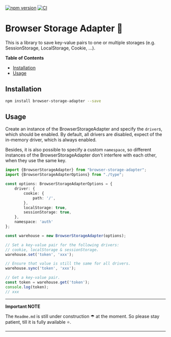 [![npm version](https://badge.fury.io/js/browser-storage-adapter.svg)](https://badge.fury.io/js/browser-storage-adapter)
[![CI](https://github.com/tada5hi/browser-storage-adapter/actions/workflows/main.yml/badge.svg)](https://github.com/tada5hi/browser-storage-adapter/actions/workflows/main.yml)

# Browser Storage Adapter 💾
This is a library to save key-value pairs to one or multiple storages (e.g. SessionStorage, LocalStorage, Cookie, ...).

**Table of Contents**

- [Installation](#installation)
- [Usage](#usage)

## Installation

```bash
npm install browser-storage-adapter --save
```

## Usage

Create an instance of the BrowserStorageAdapter and specify the `driver`s,
which should be enabled. By default, all drivers are disabled, expect of the in-memory driver, which is always enabled.

Besides, it is also possible to specify a custom `namespace`, so different instances of the BrowserStorageAdapter don't interfere with each other, when they use the same key.

```typescript
import {BrowserStorageAdapter} from "browser-storage-adapter";
import {BrowserStorageAdapterOptions} from "./type";

const options: BrowserStorageAdapterOptions = {
    driver: {
        cookie: {
            path: '/',
        },
        localStorage: true,
        sessionStorage: true,
    },
    namespace: 'auth'
};

const warehouse = new BrowserStorageAdapter(options);

// Set a key-value pair for the following drivers:
// cookie, localStorage & sessionStorage.
warehouse.set('token', 'xxx');

// Ensure that value is still the same for all drivers.
warehouse.sync('token', 'xxx');

// Get a key-value pair.
const token = warehouse.get('token');
console.log(token);
// xxx
```

---
**Important NOTE**

The `Readme.md` is still under construction ☂ at the moment. So please stay patient, till it is fully available ⭐.

---
